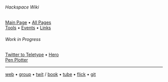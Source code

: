 ###### Hackspace Wiki

[Main Page](https://github.com/snhack/snhack.github.com/wiki) • [All Pages](_pages)  
[Tools](Tools) • [Events](Events) • [Links](Links)

###### Work in Progress

[Twitter to Teletype](Twitter-to-Teletype) • [Hero](Hero)  
[Pen Plotter](Pen-plotter)



---

[web] • [group] • [twit] / [book] • [tube] • [flick] • [git]

[web]: http://swindon.hackspace.org.uk/
[group]: http://groups.google.com/group/swindon-hackspace
[twit]: http://twitter.com/snhack
[tube]: http://www.youtube.com/user/snhackspace
[flick]: https://www.flickr.com/groups/swindon-hackspace/
[book]: https://www.facebook.com/swindon.hackspace
[git]: https://github.com/snhack